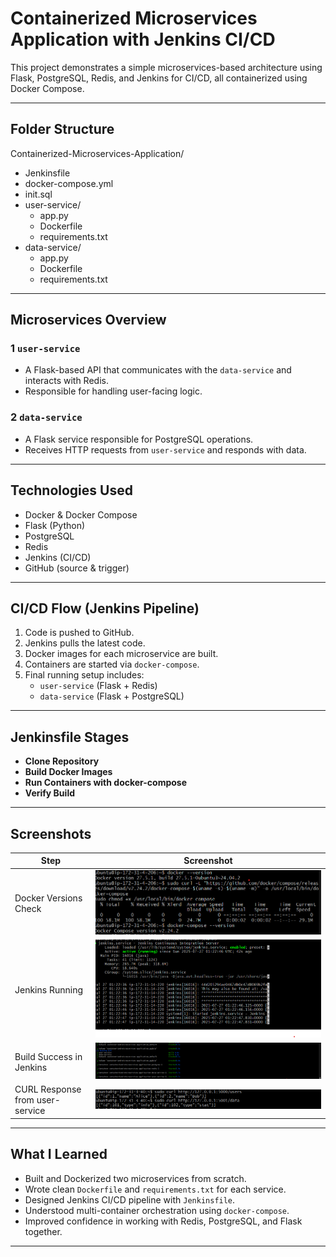 #  Containerized Microservices Application with Jenkins CI/CD

This project demonstrates a simple microservices-based architecture using Flask, PostgreSQL, Redis, and Jenkins for CI/CD, all containerized using Docker Compose.

---

##  Folder Structure

Containerized-Microservices-Application/
- Jenkinsfile
- docker-compose.yml
- init.sql
- user-service/
  - app.py
  - Dockerfile
  - requirements.txt
- data-service/
  - app.py
  - Dockerfile
  - requirements.txt



---

##  Microservices Overview

### 1️ `user-service`
- A Flask-based API that communicates with the `data-service` and interacts with Redis.
- Responsible for handling user-facing logic.

### 2️ `data-service`
- A Flask service responsible for PostgreSQL operations.
- Receives HTTP requests from `user-service` and responds with data.

---

##  Technologies Used

- Docker & Docker Compose
- Flask (Python)
- PostgreSQL
- Redis
- Jenkins (CI/CD)
- GitHub (source & trigger)

---

##  CI/CD Flow (Jenkins Pipeline)

1. Code is pushed to GitHub.
2. Jenkins pulls the latest code.
3. Docker images for each microservice are built.
4. Containers are started via `docker-compose`.
5. Final running setup includes:
   - `user-service` (Flask + Redis)
   - `data-service` (Flask + PostgreSQL)

---

## Jenkinsfile Stages

- **Clone Repository**
- **Build Docker Images**
- **Run Containers with docker-compose**
- **Verify Build**

---

##  Screenshots

| Step | Screenshot |
|------|------------|
| Docker Versions Check | ![docker-version](./screenshots/docker-version.png) |
| Jenkins Running | ![jenkins-running](./screenshots/jenkins-running.png) |
| Build Success in Jenkins | ![build-success](./screenshots/build-success.png) |
| CURL Response from user-service | ![curl-response-user-data](./screenshots/curl-response-user-data.png) |

---

##  What I Learned

- Built and Dockerized two microservices from scratch.
- Wrote clean `Dockerfile` and `requirements.txt` for each service.
- Designed Jenkins CI/CD pipeline with `Jenkinsfile`.
- Understood multi-container orchestration using `docker-compose`.
- Improved confidence in working with Redis, PostgreSQL, and Flask together.

---


